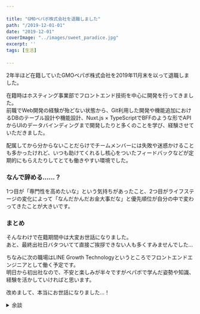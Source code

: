 ```yaml
---

title: "GMOペパボ株式会社を退職しました"
path: "/2019-12-01-01"
date: "2019-12-01"
coverImage: "../images/sweet_paradice.jpg"
excerpt: ''
tags: [生活]

---
```


2年半ほど在籍していたGMOペパボ株式会社を2019年11月末を以って退職しました。  

在籍時はホスティング事業部でフロントエンド技術を中心に開発を行ってきました。  
前職でWeb開発の経験が殆どない状態から、Git利用した開発や機能追加におけるDBのテーブル設計や機能設計、Nuxt.js × TypeScriptでBFFのような形でAPIからUIのデータバインディングまで開発したりと多くのことを学び、経験させていただきました。  

配属してから分からないことだらけでチームメンバーには失敗や迷惑かけることも多かったけれど、いつも助けてくれるし核心をついたフィードバックなどが定期的にもらえたりしてとても働きやすい環境でした。

### なんで辞める……？
1つ目が「専門性を高めたいな」という気持ちがあったこと、2つ目がライフステージの変化によって「なんだかんだお金大事だな」と優先順位が自分の中で変わってきたことが大きいです。

### まとめ

そんなわけで在籍期間中は大変お世話になりました。  
あと、最終出社日バタついてて直接ご挨拶できない人も多くすみませんでした…

ちなみに次の職場はLINE Growth Technologyというところでフロントエンドエンジニアとして働く予定です。  
明日から初出社なので、不安と楽しみが半々ですがペパボで学んだ姿勢や知識、経験を活かしていければと思います。

改めまして、本当にお世話になりました…！

<details>

<summary>余談</summary>

#### 下戸だし飲み会みたいな送別会しないでいいと伝えてたら会場がスイパラでした。

<blockquote class="twitter-tweet"><p lang="ja" dir="ltr">送別会、スイパラなんやが… <a href="https://t.co/bIlmxyL9o1">pic.twitter.com/bIlmxyL9o1</a></p>&mdash; すねこすり (@sunecosuri) <a href="https://twitter.com/sunecosuri/status/1196367776497065984?ref_src=twsrc%5Etfw">November 18, 2019</a></blockquote> <script async src="https://platform.twitter.com/widgets.js" charset="utf-8"></script>


初スイパラでした。記念に撮ってもらった写真。  
チームのメンバーと一緒に撮ってもらうのは恥ずかしかったので1人です。

<img src="../images/sweet_paradice.jpg">

その後、一人予算500円前後でぼくが喜びそうなものを一部の方々からそれぞれいただきました。  
実用的なものから次の職場で使ってほしいもの、夢、童心に帰れる食事セット、など個々人のセンスを感じて大喜利みたいで面白かったです。  
左上から時計回りにリストにするとこんな感じです。

* 狂ったバスのパスケース
* 柴犬カレンダー
* 食べる酵素
* モンチッチぬいぐるみキーホルダー
* 情報量の多いパッケージの紅茶
* 中古ゲーム3点セット
* スクラッチくじ5枚
* 離乳食
* 情緒不安定な表情の牛乳がプリントされた巾着

<img src="../images/present.jpg">

個人的に食品関連は絶対に自分で買うことなさそうなので楽しみです。  
離乳食、奥さんに見せたら「小腹空いたときにでも一緒に食べよっか」と言ってたので食品関連は後日レビューできればなって思います。



</details>